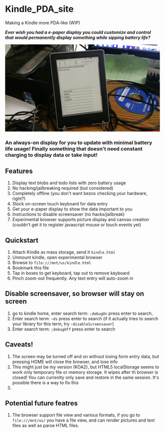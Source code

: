 # Kindle_PDA_site
Making a Kindle more PDA-like (WIP)

***Ever wish you had a e-paper display you could customize and control that would permanently display something while sipping battery life?***

![alt text](https://raw.githubusercontent.com/TroyFletcher/Kindle_PDA_site/main/20210811_081820.jpg "sample text")

### An always-on display for you to update with minimal battery life usage! Finally something that doesn't need constant charging to display data or take input!

## Features
1. Display text blobs and todo lists with zero battery usage
2. No hacking/jailbreaking required (but considered)
3. Completely offline (you don't want bezos checking your hardware, right?)
4. Stock on-screen touch keyboard for data entry
5. Get your e-paper display to show the data important to you
6. Instructions to disable screensaver (no hacks/jailbreak)
7. Experimental browser supports picture display and canvas creation (couldn't get it to register javascript mouse or touch events yet)

## Quickstart
1. Attach Kindle as mass storage, send it `kindle.html`
2. Unmount kindle, open experimental browser
3. Browse to `file:///mnt/us/kindle.html`
4. Bookmark this file
5. Tap in boxes to get keyboard, tap out to remove keyboard
6. Pinch zoom-out frequently. Any text entry will auto-zoom in

## Disable screensaver, so browser will stay on screen
1. go to kindle home, enter search term: `;debugOn` press enter to search, 
2. Enter search term: `~ds` press enter to search (if it actually tries to search your library for this term, try `~disableScreensaver`)
3. Enter search term: `;debugOff` press enter to search

## Caveats!
1. The screen may be turned off and on without losing form entry data, but pressing HOME will close the browser, and lose info
2. This might just be my version (KOA2), but HTML5 localStorage seems to work only temporary file or memory storage. It wipes after th browser is closed! You can currenlty only save and restore in the same session. It's possible there is a way to fix this
3. 

## Potential future featres
1. The browser support file view and various formats, if you go to `file:///mnt/us/` you have a file view, and can render pictures and text files as well as parse HTML files.
